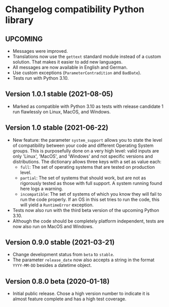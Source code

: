 # Changelog compatibility Python library


## UPCOMING

* Messages were improved.
* Translations now use the `gettext` standard module instead of a custom solution. That makes it easier to add new languages.
* All messages are now available in English and German.
* Use custom exceptions (`ParameterContradition` and `BadDate`).
* Tests run with Python 3.10.


## Version 1.0.1 stable (2021-08-05)

* Marked as compatible with Python 3.10 as tests with release candidate 1 run flawlessly on Linux, MacOS, and Windows.

## Version 1.0 stable (2021-06-22)

* New feature: the parameter `system_support` allows you to state the level of compatibility between your code and different Operating System groups. This is purposefully done on a very high level: valid inputs are only 'Linux', 'MacOS', and 'Windows' and not specific versions and distributions. The dictionary allows three keys with a set as value each:
    * `full`: The set of operating systems that are tested on production level.
    * `partial`: The set of systems that should work, but are not as rigorously tested as those with full support. A system running found here logs a warning.
    * `incompatible`: The set of systems of which you know they will fail to run the code properly. If an OS in this set tries to run the code, this will yield a `RuntimeError` exception.
* Tests now also run with the third beta version of the upcoming Python 3.10.
* Although the code should be completely platform independent, tests are now also run on MacOS and Windows.

## Version 0.9.0 stable (2021-03-21)

* Change development status from `beta` to `stable`.
* The parameter `release_date` now also accepts a string in the format `YYYY-MM-DD` besides a datetime object.

## Version 0.8.0 beta (2020-01-18)

* Initial public release. Chose a high version number to indicate it is almost feature complete and has a high test coverage.
